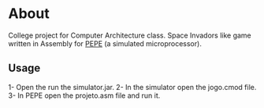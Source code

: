 # About

College project for Computer Architecture class.
Space Invadors like game written in Assembly for [PEPE](https://fenix.tecnico.ulisboa.pt/downloadFile/566729524643600/modulo-pepe.pdf) (a simulated microprocessor).

## Usage

1- Open the run the simulator.jar.
2- In the simulator open the jogo.cmod file.
3- In PEPE open the projeto.asm file and run it.
